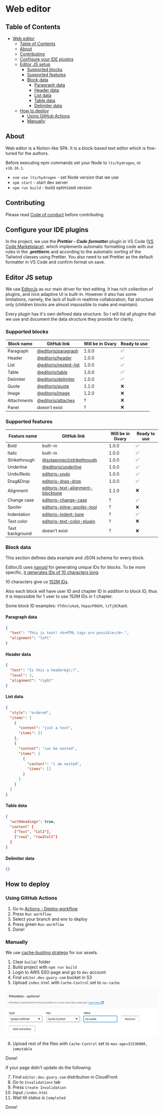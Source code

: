 # Web editor

## Table of Contents

- [Web editor](#web-editor)
  - [Table of Contents](#table-of-contents)
  - [About](#about)
  - [Contributing](#contributing)
  - [Configure your IDE plugins](#configure-your-ide-plugins)
  - [Editor JS setup](#editor-js-setup)
    - [Supported blocks](#supported-blocks)
    - [Supported features](#supported-features)
    - [Block data](#block-data)
      - [Paragraph data](#paragraph-data)
      - [Header data](#header-data)
      - [List data](#list-data)
      - [Table data](#table-data)
      - [Delimiter data](#delimiter-data)
  - [How to deploy](#how-to-deploy)
    - [Using GitHub Actions](#using-github-actions)
    - [Manually](#manually)

## About

Web editor is a Notion-like SPA. It is a block-based text editor which is fine-tuned for the authors.

Before executing npm commands set your Node to `lts/hydrogen`, or `v18.16.1`.

- `nvm use lts/hydrogen` - set Node version that we use
- `npm start` - start dev server
- `npm run build` - build optimized version

## Contributing

Please read [Code of conduct](./code-of-conduct.md) before contributing.

## Configure your IDE plugins

In the project, we use the **_Prettier - Code formatter_** plugin in VS Code ([VS Code Marketplace](https://marketplace.visualstudio.com/items?itemName=esbenp.prettier-vscode")), which implements automatic formatting code with our rules in the **.prettierrc** and according to the automatic sorting of the Tailwind classes using Prettier.
You also need to set Prettier as the default formatter in VS Code and confirm format on save.

## Editor JS setup

We use [EditorJs](https://editorjs.io/) as our main driver for text editing. It has rich collection of plugins, and nice adaptive UI is built-in. However it also has some limitations, namely, the lack of built-in realtime collaboration, flat structure only (children blocks are almost impossible to make and maintain).

Every plugin has it's own defined data structure. So I will list all plugins that we use and document the data structure they provide for clarity.

### Supported blocks

| **Block name**   | **GitHub link**                                                                            | **Will be in Gvary** | **Ready to use** |
|------------------|--------------------------------------------------------------------------------------------|----------------------|------------------|
| Paragraph        | [@editorjs/paragraph](https://github.com/editor-js/paragraph)                              |                1.0.0 |         ✅        |
| Header           | [@editorjs/header ](https://github.com/editor-js/header)                                   |                1.0.0 |         ✅        |
| List             | [@editorjs/nested-list](https://github.com/editor-js/nested-list)                          |                1.0.0 |         ✅        |
| Table            | [@editorjs/table](https://github.com/editor-js/table)                                      |                1.0.0 |         ✅        |
| Delimiter        | [@editorjs/delimiter](https://github.com/editor-js/delimiter)                              |                1.0.0 |         ✅        |
| Quote            | [@editorjs/quote](https://github.com/editor-js/quote)                                      |                1.1.0 |         ❌        |
| Image            | [@editorjs/image](https://github.com/editor-js/image)                                      |                1.2.0 |         ❌        |
| Attachments      | [@editorjs/attaches](https://github.com/editor-js/attaches)                                |                    ? |         ❌        |
| Panel            | doesn't exist                                                                              |                    ? |         ❌        |

### Supported features

| **Feature name** | **GitHub link**                                                                                      | **Will be in Gvary** | **Ready to use** |
|------------------|------------------------------------------------------------------------------------------------------|----------------------|------------------|
| Bold             | built-in                                                                                             |                1.0.0 |         ✅       |
| Italic           | built-in                                                                                             |                1.0.0 |         ✅       |
| Strikethrough    | [@sotaproject/strikethrough](https://www.npmjs.com/package/@sotaproject/strikethrough)               |                1.0.0 |         ✅       |
| Underline        | [@editorjs/underline](https://github.com/editor-js/underline)                                        |                1.0.0 |         ✅       |
| Undo/Redo        | [editorjs-undo](https://github.com/kommitters/editorjs-undo)                                         |                1.0.0 |         ✅       |
| Drag&Drop        | [editorjs-drag-drop](https://github.com/kommitters/editorjs-drag-drop)                               |                1.0.0 |         ✅       |
| Alignment        | [editorjs-text-alignment-blocktune](https://www.npmjs.com/package/editorjs-text-alignment-blocktune) |                1.1.0 |         ❌       |
| Change case      | [editorjs-change-case](https://github.com/maziyank/editorjs-change-case)                             |                    ? |         ✅       |
| Spoiler          | [editorjs-inline-spoiler-tool](https://www.npmjs.com/package/editorjs-inline-spoiler-tool)           |                    ? |         ❌       |
| Indentation      | [editorjs-indent-tune](https://www.npmjs.com/package/editorjs-indent-tune)                           |                    ? |         ✅       |
| Text color       | [editorjs-text-color-plugin](https://www.npmjs.com/package/editorjs-text-color-plugin)               |                    ? |         ❌       |
| Text background  | doesn't exist                                                                                        |                    ? |         ❌       |

### Block data

This section defines data example and JSON schema for every block.

EditorJS uses [nanoid](https://www.npmjs.com/package/nanoid) for generating unique IDs for blocks. To be more specific, [it generates IDs of 10 characters long](https://github.com/codex-team/editor.js/blob/next/src/components/utils.ts#L662).

10 characters give us [152M IDs](https://zelark.github.io/nano-id-cc/). 

Also each block will have user ID and chapter ID in addition to block ID, thus it is impossible for 1 user to use 152M IDs in 1 chapter.

Some block ID examples: `YTdVxlokok`, `hGpacP0GHt`, `tzTjDCRab9`.

#### Paragraph data

```json
{
  "text": "This is text! <b>HTML tags are possible</b>.",
  "alignment": "left"
}
```

#### Header data

```json
{
  "text": "Is this a header&gt;?",
  "level": 2,
  "alignment": "right"
}
```

#### List data

```json
{
  "style": "ordered",
  "items": [
    {
      "content": "just a text",
      "items": []
    },
    {
      "content": "can be nested",
      "items": [
        {
          "content": "i am nested",
          "items": []
        }
      ]
    }
  ]
}
```

#### Table data

```json
{
  "withHeadings": true,
  "content" [
    ["Text", "Col2"],
    ["row2", "row2Col2"]
  ]
}
```

#### Delimiter data

```json
{}
```

## How to deploy

### Using GitHub Actions

1. Go to [Actions - Deploy workflow](https://github.com/gvary-ua/web-editor/actions/workflows/deploy.yaml)
2. Press `Run workflow`
3. Select your branch and env to deploy
4. Press green `Run workflow`
5. Done!

### Manually

We use [cache-busting strategy](https://developer.mozilla.org/en-US/docs/Web/HTTP/Headers/Cache-Control#caching_static_assets_with_cache_busting) for our assets.

1. Clear `build/` folder
2. Build project with `npm run build`
3. Login to AWS SSO page and go to `dev` account
4. Find `editor.dev.gvary.com` bucket in S3
5. Upload `index.html` with `Cache-Control` set to `no-cache`

![s3-upload-index](docs/s3-upload-index.png)

6. Upload rest of the files with `Cache-Control` set to `max-age=31536000, immutable`

Done!

If your page didn't update do the following:

7. Find `editor.dev.gvary.com` distribution in CloudFront
8. Go to `Invalidations` tab
9. Press `Create Invalidation`
10. Input `/index.html`
11. Wait till status is `Completed`

Done!